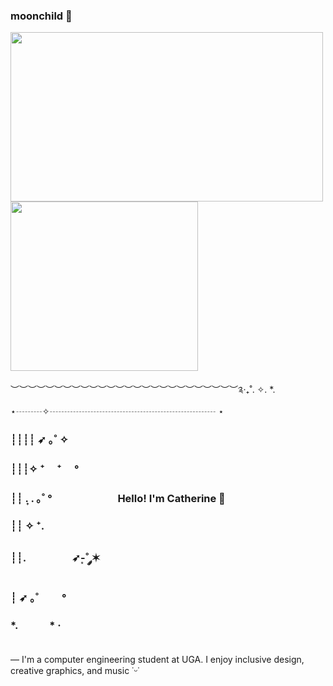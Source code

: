 ### moonchild 🌙


<p align="left">
<img src="https://i.pinimg.com/originals/eb/54/d4/eb54d4191a91f9ff3c2f9a198471136b.gif" width="500" height="271"> 
<img src="https://i.pinimg.com/originals/ce/5d/3e/ce5d3e8ec57dc973457306514ae24fbc.gif" width="300" height="271">
</p>

︶︶︶︶︶︶︶︶︶︶︶︶︶︶︶︶︶︶︶︶︶︶︶︶︶︶༉‧₊˚. ✧. *. ⋆┄┄┄✧┄┄┄┄┄┄┄┄┄┄┄┄┄┄┄┄┄┄┄ ⋆ 
<h3>┊┊┊┊ ➶ ｡˚ ✧ </h3>
<h3>┊┊┊✧ ⁺  &nbsp; &nbsp;   ⁺ 　° </h3>
<h3>┊┊ . ͎. ｡˚ °   &nbsp; &nbsp; &nbsp; &nbsp; &nbsp; &nbsp; &nbsp; &nbsp; &nbsp; &nbsp; &nbsp; &nbsp; &nbsp; Hello! I'm Catherine 🌱 </h3> 
<h3>┊┊ ✧ ⁺.     </h3>
<h3>┊┊.        &nbsp; &nbsp; &nbsp; &nbsp; &nbsp; &nbsp; &nbsp; &nbsp; &nbsp;   ➶-͙˚ ༘✶  </h3>
<h3>┊ ➶ ｡˚ 　　°   </h3>
<h3>*. &nbsp; &nbsp; &nbsp; &nbsp; &nbsp; &nbsp; *    · <br> </br> </h3>

— I'm a computer engineering student at UGA. I enjoy inclusive design, creative graphics, and music ˙ᵕ˙ 
 


<!--
**catherinexxtan/catherinexxtan** is a ✨ _special_ ✨ repository because its `README.md` (this file) appears on your GitHub profile.

Here are some ideas to get you started:

- 🔭 I’m currently working on ...
- 🌱 I’m currently learning ...
- 👯 I’m looking to collaborate on ...
- 🤔 I’m looking for help with ...
- 💬 Ask me about ...
- 📫 How to reach me: ...
- 😄 Pronouns: ...
- ⚡ Fun fact: ...
-->
